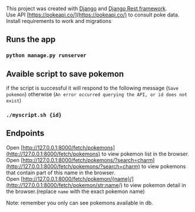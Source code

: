 This project was created with [Django](https://www.djangoproject.com/) and [Django Rest framework](https://www.django-rest-framework.org/).<br>
Use API [https://pokeapi.co/](https://pokeapi.co/) to consult poke data.<br>
Install requirements to work and migrations

## Runs the app <br>
### `python manage.py runserver`

## Avaible script to save pokemon
if the script is successful it will respond to the following message (`Save pokemon`) otherwise (`An error occurred querying the API, or id does not exist`)
### `./myscript.sh {id}`

## Endpoints
Open [http://127.0.0.1:8000/fetch/pokemons](http://127.0.0.1:8000/fetch/pokemons) to view pokemon list in the browser.<br>
Open [http://127.0.0.1:8000/fetch/pokemons/?search=charm](http://127.0.0.1:8000/fetch/pokemons/?search=charm) to view pokemons that contain part of this name in the browser.<br>
Open [http://127.0.0.1:8000/fetch/pokemon/{name}/](http://127.0.0.1:8000/fetch/pokemon/<str:name>/) to view pokemon detail in the browser.(replace `name` with the exact pokemon name)<br>

Note: remember you only can see pokemons available in db.